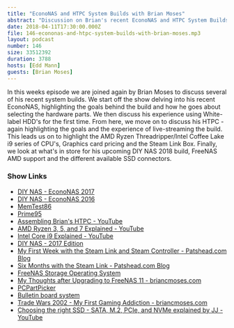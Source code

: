 ```yaml
---
title: "EconoNAS and HTPC System Builds with Brian Moses"
abstract: "Discussion on Brian's recent EconoNAS and HTPC System Builds"
date: 2018-04-11T17:30:00.000Z
file: 146-econonas-and-htpc-system-builds-with-brian-moses.mp3
layout: podcast
number: 146
size: 33512392
duration: 3788
hosts: [Edd Mann]
guests: [Brian Moses]
---
```


In this weeks episode we are joined again by Brian Moses to discuss several of his recent system builds.
We start off the show delving into his recent EconoNAS, highlighting the goals behind the build and how he goes about selecting the hardware parts.
We then discuss his experience using White-label HDD's for the first time.
From here, we move on to discuss his HTPC - again highlighting the goals and the experience of live-streaming the build.
This leads us on to highlight the AMD Ryzen Threadripper/Intel Coffee Lake i9 series of CPU's, Graphics card pricing and the Steam Link Box.
Finally, we look at what's in store for his upcoming DIY NAS 2018 build, FreeNAS AMD support and the different available SSD connectors.

### Show Links

- [DIY NAS - EconoNAS 2017](https://blog.briancmoses.com/2017/12/diy-nas-econonas-2017.html)
- [DIY NAS - EconoNAS 2016](https://blog.briancmoses.com/2016/09/diy-nas-econonas-2016.html)
- [MemTest86](https://www.memtest86.com/)
- [Prime95](https://www.mersenne.org/download/)
- [Assembling Brian's HTPC - YouTube](https://www.youtube.com/watch?v=fkNulFAyQ5o)
- [AMD Ryzen 3, 5, and 7 Explained - YouTube](https://www.youtube.com/watch?v=B4kQ-cM_7C0)
- [Intel Core i9 Explained - YouTube](https://www.youtube.com/watch?v=suQnh1TvGHw)
- [DIY NAS - 2017 Edition](https://blog.briancmoses.com/2017/03/diy-nas-2017-edition.html)
- [My First Week with the Steam Link and Steam Controller - Patshead.com Blog](https://blog.patshead.com/2016/06/my-first-week-with-the-steam-link-and-steam-controller.html)
- [Six Months with the Steam Link - Patshead.com Blog](https://blog.patshead.com/2017/01/six-months-with-the-steam-link.html)
- [FreeNAS Storage Operating System](http://www.freenas.org/)
- [My Thoughts after Upgrading to FreeNAS 11 - briancmoses.com](https://blog.briancmoses.com/2017/07/my-thoughts-after-upgrading-to-freenas-11.html)
- [PCPartPicker](https://pcpartpicker.com/)
- [Bulletin board system](https://en.wikipedia.org/wiki/Bulletin_board_system)
- [Trade Wars 2002 - My First Gaming Addiction - briancmoses.com](https://blog.briancmoses.com/2018/03/tradewars-2002-my-first-gaming-addiction.html)
- [Choosing the right SSD - SATA, M.2, PCIe, and NVMe explained by JJ - YouTube](https://www.youtube.com/watch?v=u-kACJLKNOI)
